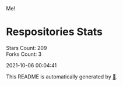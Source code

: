Me!

# Respositories Stats
Stars Count: 209  
Forks Count: 3

2021-10-06 00:04:41  

This README is automatically generated by [🐰](https://github.com/rnitta/rnitta).
